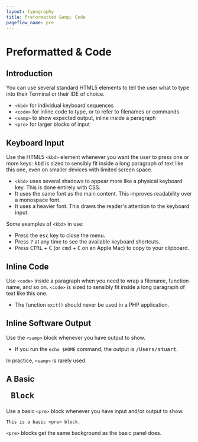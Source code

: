 ```yaml
---
layout: typography
title: Preformatted &amp; Code
pageflow_name: pre
---
```


# Preformatted & Code

## Introduction

You can use several standard HTML5 elements to tell the user what to type into their Terminal or their IDE of choice.

* `<kbd>` for individual keyboard sequences
* `<code>` for inline code to type, or to refer to filenames or commands
* `<samp>` to show expected output, inline inside a paragraph
* `<pre>` for larger blocks of input

## Keyboard Input

Use the HTML5 `<kbd>` element whenever you want the user to press one or more keys: <kbd>kbd</kbd> is sized to sensibly fit inside a long paragraph of text like this one, even on smaller devices with limited screen space.

* `<kbd>` uses several shadows to appear more like a physical keyboard key. This is done entirely with CSS.
* It uses the same font as the main content. This improves readability over a monospace font.
* It uses a heavier font. This draws the reader's attention to the keyboard input.

Some examples of `<kbd>` in use:

* Press the <kbd>esc</kbd> key to close the menu.
* Press <kbd>?</kbd> at any time to see the available keyboard shortcuts.
* Press <kbd>CTRL</kbd> + <kbd>C</kbd> (or <kbd>cmd</kbd> + <kbd>C</kbd> on an Apple Mac) to copy to your clipboard.

## Inline Code

Use `<code>` inside a paragraph when you need to wrap a filename, function name, and so on. `<code>` is sized to sensibly fit inside a long paragraph of text like this one.

* The function `exit()` should never be used in a PHP application.

## Inline Software Output

Use the `<samp>` block whenever you have output to show.

* If you run the `echo $HOME` command, the output is <samp>/Users/stuart</samp>.

In practice, `<samp>` is rarely used.

## A Basic <pre> Block

Use a basic `<pre>` block whenever you have input and/or output to show.

    This is a basic <pre> block.

`<pre>` blocks get the same background as the basic panel does.
